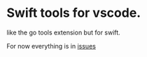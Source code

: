 # Swift tools for vscode.

like the go tools extension but for swift. 

For now everything is in [issues](https://github.com/aaroncrespo/swift-vscode/issues)
